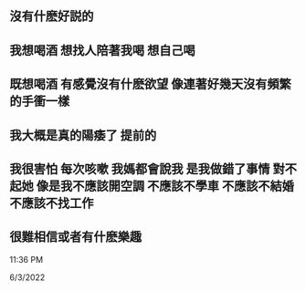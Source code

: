 ## 沒有什麽好説的

## 我想喝酒 想找人陪著我喝 想自己喝

## 既想喝酒 有感覺沒有什麽欲望 像連著好幾天沒有頻繁的手衝一樣

## 我大概是真的陽痿了 提前的

## 我很害怕 每次咳嗽 我媽都會說我 是我做錯了事情 對不起她 像是我不應該開空調 不應該不學車 不應該不結婚 不應該不找工作

## 很難相信或者有什麽樂趣


11:36 PM
 
6/3/2022
